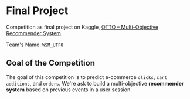 # Final Project

Competition as final project on Kaggle, [OTTO – Multi-Objective Recommender System](https://www.kaggle.com/competitions/otto-recommender-system).

Team's Name: `WSM_UTF8`

## Goal of the Competition

The goal of this competition is to predict e-commerce `clicks`, `cart additions`, and `orders`. 
We're ask to build a multi-objective **recommender system** based on previous events in a user session.
